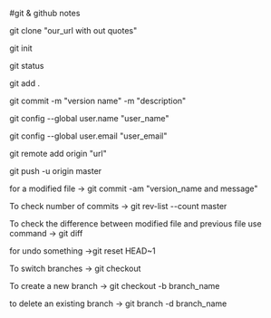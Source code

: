 #git & github notes

git clone "our_url with out quotes"

git init

git status

git add .

git commit -m "version name" -m "description"

git config --global user.name "user_name"

git config --global user.email "user_email"

git remote add origin "url"

git push -u origin master


for a modified file -> git commit -am "version_name and message"

To check number of commits -> git rev-list --count master

To check the difference between modified file and previous file use command
-> git diff

for undo something  ->git reset HEAD~1

To switch branches            -> git checkout

To create a new branch        -> git checkout -b branch_name

to delete an existing branch  -> git branch -d branch_name
